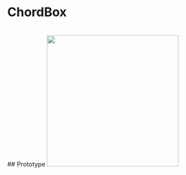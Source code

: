 # ChordBox

<br>
##  Prototype
<img src="https://user-images.githubusercontent.com/43495625/123909385-eb00be80-d9b3-11eb-95b6-22f0053e69fc.gif" width="300px"></src>

